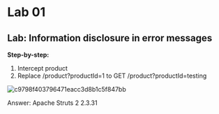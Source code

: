 # Lab 01

## Lab: Information disclosure in error messages

**Step-by-step:**
1. Intercept product
2. Replace /product?productId=1 to GET /product?productId=testing

![c9798f403796471eacc3d8b1c5f847bb](https://user-images.githubusercontent.com/44063862/106620784-df4bd000-65ac-11eb-8ef9-95161e4fa518.png)

Answer: Apache Struts 2 2.3.31
